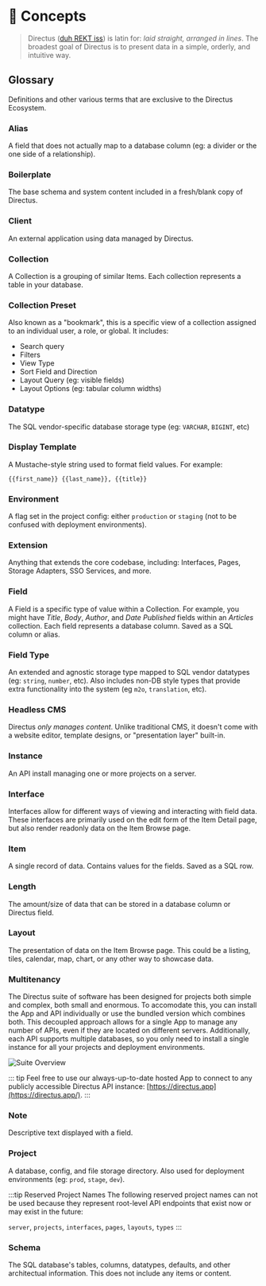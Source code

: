# 🧠 Concepts

> Directus ([duh REKT iss](/img/directus.mp3)) is latin for: _laid straight, arranged in lines_. The broadest goal of Directus is to present data in a simple, orderly, and intuitive way.

## Glossary

Definitions and other various terms that are exclusive to the Directus Ecosystem.

### Alias

A field that does not actually map to a database column (eg: a divider or the one side of a relationship).

### Boilerplate

The base schema and system content included in a fresh/blank copy of Directus.

### Client

An external application using data managed by Directus.

### Collection

A Collection is a grouping of similar Items. Each collection represents a table in your database.

### Collection Preset

Also known as a "bookmark", this is a specific view of a collection assigned to an individual user, a role, or global. It includes:

* Search query
* Filters
* View Type
* Sort Field and Direction
* Layout Query (eg: visible fields)
* Layout Options (eg: tabular column widths)

### Datatype

The SQL vendor-specific database storage type (eg: `VARCHAR`, `BIGINT`, etc)

### Display Template

A Mustache-style string used to format field values. For example:

```
{{first_name}} {{last_name}}, {{title}}
```

### Environment

A flag set in the project config: either `production` or `staging` (not to be confused with deployment environments).

### Extension

Anything that extends the core codebase, including: Interfaces, Pages, Storage Adapters, SSO Services, and more.

### Field

A Field is a specific type of value within a Collection. For example, you might have _Title_, _Body_, _Author_, and _Date Published_ fields within an _Articles_ collection. Each field represents a database column. Saved as a SQL column or alias.

### Field Type

An extended and agnostic storage type mapped to SQL vendor datatypes (eg: `string`, `number`, etc). Also includes non-DB style types that provide extra functionality into the system (eg `m2o`, `translation`, etc).

### Headless CMS

Directus _only manages content_. Unlike traditional CMS, it doesn't come with a website editor, template designs, or "presentation layer" built-in.

### Instance

An API install managing one or more projects on a server.

### Interface

Interfaces allow for different ways of viewing and interacting with field data. These interfaces are primarily used on the edit form of the Item Detail page, but also render readonly data on the Item Browse page.

### Item

A single record of data. Contains values for the fields. Saved as a SQL row.

### Length

The amount/size of data that can be stored in a database column or Directus field.

### Layout

The presentation of data on the Item Browse page. This could be a listing, tiles, calendar, map, chart, or any other way to showcase data.

### Multitenancy

The Directus suite of software has been designed for projects both simple and complex, both small and enormous. To accomodate this, you can install the App and API individually or use the bundled version which combines both. This decoupled approach allows for a single App to manage any number of APIs, even if they are located on different servers. Additionally, each API supports multiple databases, so you only need to install a single instance for all your projects and deployment environments.

![Suite Overview](../img/overview.png)

::: tip
Feel free to use our always-up-to-date hosted App to connect to any publicly accessible Directus API instance: [https://directus.app](https://directus.app/).
:::

### Note

Descriptive text displayed with a field.

### Project

A database, config, and file storage directory. Also used for deployment environments (eg: `prod`, `stage`, `dev`).

:::tip Reserved Project Names
The following reserved project names can not be used because they represent root-level API endpoints that exist now or may exist in the future:

`server`, `projects`, `interfaces`, `pages`, `layouts`, `types`
:::

### Schema

The SQL database's tables, columns, datatypes, defaults, and other architectual information. This does not include any items or content.
